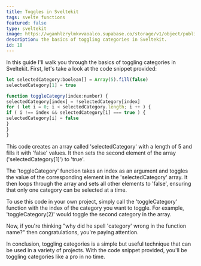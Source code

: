 ```yaml
---
title: Toggles in Sveltekit
tags: svelte functions
featured: false
type: sveltekit
image: https://wganhlzrylmkvvaoalco.supabase.co/storage/v1/object/public/images/website/grid.webp
description: the basics of toggling categories in Sveltekit.
id: 18
---
```


In this guide I'll walk you through the basics of toggling categories in Sveltekit. First, let's take a look at the code snippet provided:


<div class="codeparent">

```javascript
let selectedCategory:boolean[] = Array(5).fill(false)
selectedCategory[1] = true

function toggleCategry(index:number) {
selectedCategory[index] = !selectedCategory[index]
for ( let i = 0; i < selectedCategory.length; i ++ ) {
if ( i !== index && selectedCategory[i] === true ) {
selectedCategory[i] = false
}
}
}
```

</div>

This code creates an array called 'selectedCategory' with a length of 5 and fills it with 'false' values. It then sets the second element of the array ('selectedCategory[1]') to 'true'.

The 'toggleCategory' function takes an index as an argument and toggles the value of the corresponding element in the 'selectedCategory' array. It then loops through the array and sets all other elements to 'false', ensuring that only one category can be selected at a time.

To use this code in your own project, simply call the 'toggleCategory' function with the index of the category you want to toggle. For example, 'toggleCategory(2)' would toggle the second category in the array.

Now, if you're thinking "why did he spell 'category' wrong in the function name?" then congratulations, you're paying attention.

In conclusion, toggling categories is a simple but useful technique that can be used in a variety of projects. With the code snippet provided, you'll be toggling categories like a pro in no time.